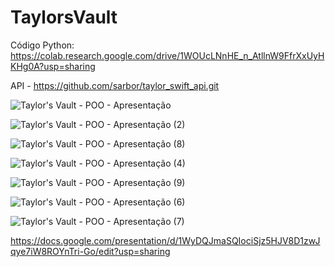 # TaylorsVault

Código Python: https://colab.research.google.com/drive/1WOUcLNnHE_n_AtllnW9FfrXxUyHKHg0A?usp=sharing

API - https://github.com/sarbor/taylor_swift_api.git

![Taylor's Vault - POO - Apresentação](https://github.com/laliahaidara/TaylorsVault/assets/106777823/d77d806c-647a-4c84-b871-d398fba2ee34)

![Taylor's Vault - POO - Apresentação (2)](https://github.com/laliahaidara/TaylorsVault/assets/106777823/1d5c9609-e4c7-4981-9c24-b78250320852)

![Taylor's Vault - POO - Apresentação (8)](https://github.com/laliahaidara/TaylorsVault/assets/106777823/eec2f8fe-abe1-4736-971d-24b1a0a43c9f)


![Taylor's Vault - POO - Apresentação (4)](https://github.com/laliahaidara/TaylorsVault/assets/106777823/80f30919-96e6-49b5-884d-8b81a26b84b5)

![Taylor's Vault - POO - Apresentação (9)](https://github.com/laliahaidara/TaylorsVault/assets/106777823/06b0d86d-758d-4754-b468-dd7796ec55a5)


![Taylor's Vault - POO - Apresentação (6)](https://github.com/laliahaidara/TaylorsVault/assets/106777823/c95d2540-2e1d-4f89-abd4-f2c89396ad4b)

![Taylor's Vault - POO - Apresentação (7)](https://github.com/laliahaidara/TaylorsVault/assets/106777823/c9b224a0-0a58-4b4e-95af-be1ba32fc989)

https://docs.google.com/presentation/d/1WyDQJmaSQIociSjz5HJV8D1zwJqye7iW8ROYnTri-Go/edit?usp=sharing
